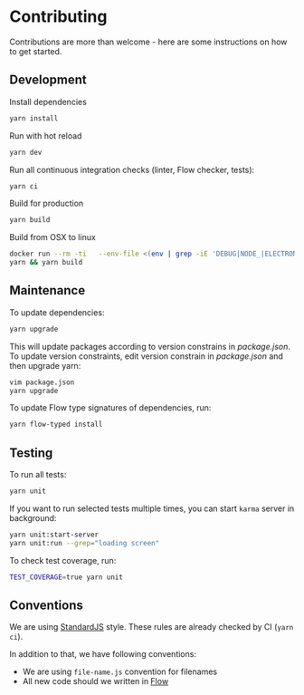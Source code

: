 # Contributing

Contributions are more than welcome - here are some instructions on how to get started.

## Development

Install dependencies
```bash
yarn install
```

Run with hot reload
```bash
yarn dev
```

Run all continuous integration checks (linter, Flow checker, tests):
```bash
yarn ci
```

Build for production

```bash
yarn build
```

Build from OSX to linux
```bash
docker run --rm -ti   --env-file <(env | grep -iE 'DEBUG|NODE_|ELECTRON_|YARN_|NPM_|CI|CIRCLE|TRAVIS|APPVEYOR_|CSC_|GH_|GITHUB_|BT_|AWS_|STRIP|BUILD_')   --env ELECTRON_CACHE="/root/.cache/electron"   --env ELECTRON_BUILDER_CACHE="/root/.cache/electron-builder"   -v ${PWD}:/project   -v ${PWD##*/}-node-modules:/project/node_modules   -v ~/.cache/electron:/root/.cache/electron   -v ~/.cache/electron-builder:/root/.cache/electron-builder   electronuserland/builder:wine
yarn && yarn build
```

## Maintenance

To update dependencies:

```bash
yarn upgrade
```

This will update packages according to version constrains in *package.json*.
To update version constraints, edit version constrain in *package.json* and then upgrade yarn:

```bash
vim package.json
yarn upgrade
```

To update Flow type signatures of dependencies, run:

```bash
yarn flow-typed install
```

## Testing

To run all tests:
```bash
yarn unit
```

If you want to run selected tests multiple times, you can start `karma` server in background:

```bash
yarn unit:start-server
yarn unit:run --grep="loading screen"
```

To check test coverage, run:
```bash
TEST_COVERAGE=true yarn unit
```

## Conventions

We are using [StandardJS](https://standardjs.com/) style.
These rules are already checked by CI (`yarn ci`).

In addition to that, we have following conventions:
- We are using `file-name.js` convention for filenames
- All new code should we written in [Flow](https://flow.org/)
